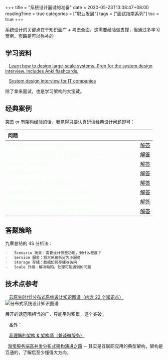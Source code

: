 +++
title = "系统设计面试的准备"
date = 2020-05-23T13:08:47+08:00
readingTime = true
categories = ["职业发展"]
tags = ["面试指南系列"]
toc = true
+++

系统设计的关键点在于知识面广 + 考虑全面，这需要经验做支撑，但通过多学习案例、套路是可以弥补的

<!--more-->

## 学习资料

<i class="fas fa-external-link-alt"></i>&nbsp;&nbsp; [Learn how to design large-scale systems. Prep for the system design interview. Includes Anki flashcards.](https://github.com/donnemartin/system-design-primer/blob/master/README-zh-Hans.md)

<i class="fas fa-external-link-alt"></i>&nbsp;&nbsp; [System design interview for IT companies](https://github.com/checkcheckzz/system-design-interview)

除了拿来面试，也是学习架构的大宝藏。

## 经典案例

突击 or 有架构经验的话，我觉得只要认真研读经典设计问题即可：

| 问题                                                                                |                                          <i class="fas fa-external-link-alt"></i>                                          |
| :---------------------------------------------------------------------------------- | :------------------------------------------------------------------------------------------------------------------------: |
| <font color="honeydew">设计 Pastebin.com (或者 Bit.ly)</font>                       | [解答](https://github.com/donnemartin/system-design-primer/blob/master/solutions/system_design/pastebin/README-zh-Hans.md) |
| <font color="honeydew">设计 Twitter 时间线和搜索 (或者 Facebook feed 和搜索)</font> |     [解答](https://github.com/donnemartin/system-design-primer/blob/master/solutions/system_design/twitter/README.md)      |
| <font color="honeydew">设计一个网页爬虫</font>                                      |   [解答](https://github.com/donnemartin/system-design-primer/blob/master/solutions/system_design/web_crawler/README.md)    |
| <font color="honeydew">设计 Mint.com</font>                                         |       [解答](https://github.com/donnemartin/system-design-primer/blob/master/solutions/system_design/mint/README.md)       |
| <font color="honeydew">为一个社交网络设计数据结构</font>                            |   [解答](https://github.com/donnemartin/system-design-primer/blob/master/solutions/system_design/social_graph/README.md)   |
| <font color="honeydew">为搜索引擎设计一个 key-value 储存</font>                     |   [解答](https://github.com/donnemartin/system-design-primer/blob/master/solutions/system_design/query_cache/README.md)    |
| <font color="honeydew">通过分类特性设计 Amazon 的销售排名</font>                    |    [解答](https://github.com/donnemartin/system-design-primer/blob/master/solutions/system_design/sales_rank/README.md)    |
| <font color="honeydew">在 AWS 上设计一个百万用户级别的系统</font>                   |   [解答](https://github.com/donnemartin/system-design-primer/blob/master/solutions/system_design/scaling_aws/README.md)    |

## 答题策略

九章总结的 4S 分析法：

```md
-   Scenario 场景：需要设计哪些功能，到什么程度？
-   Service 服务：将大系统拆分为小服务
-   Storage 存储：数据如何存储与访问
-   Scale 升级：解决缺陷，处理可能遇到的问题
```

## 技术点参考

<i class="fas fa-external-link-alt"></i>&nbsp;&nbsp; [云原生时代|分布式系统设计知识图谱（内含 22 个知识点）](https://yq.aliyun.com/articles/719353)
![分布式系统设计知识图谱](/images/arch/techniques.png)

展开的话范围相当的广，只能平时积累，逐个突破。

<i class="fas fa-map-marker-alt"></i>&nbsp;&nbsp; 番外：

<i class="fas fa-external-link-alt"></i>&nbsp;&nbsp; [我理解的架构 & 架构师（兼谈微服务）](/posts/arch101)

<i class="fas fa-external-link-alt"></i>&nbsp;&nbsp;[淘宝服务端高并发分布式架构演进之路](/posts/taobao/) ⏤ 其实是互联网应用的典型架构，架构是互通的，了解后至少懂得大方向。
